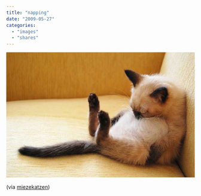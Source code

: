 ```yaml
---
title: "napping"
date: "2009-05-27"
categories: 
  - "images"
  - "shares"
---
```


![](images/GxlDeM8kxnzjpy1kM67QMmKco1_1280.jpg)

(via [miezekatzen](http://miezekatzen.tumblr.com/))

